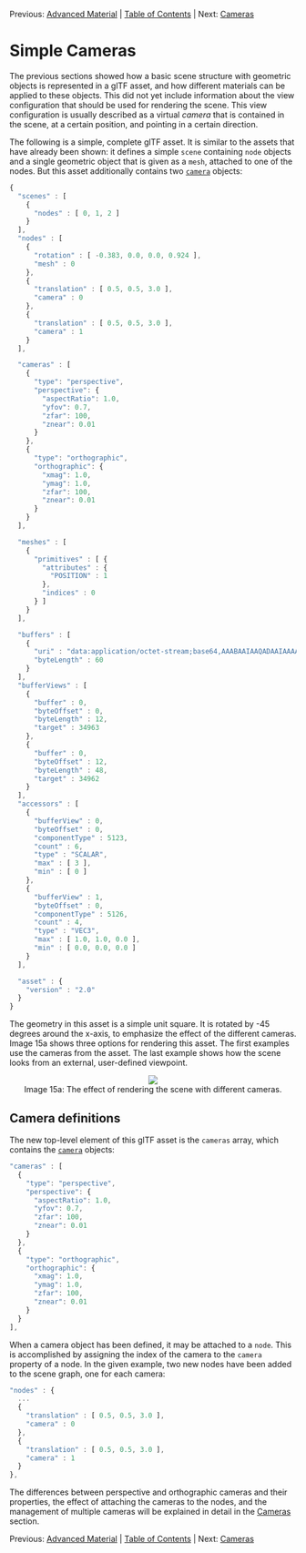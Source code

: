 Previous: [Advanced Material](gltfTutorial_014_AdvancedMaterial.md) | [Table of Contents](README.md) | Next: [Cameras](gltfTutorial_016_Cameras.md)

# Simple Cameras

The previous sections showed how a basic scene structure with geometric objects is represented in a glTF asset, and how different materials can be applied to these objects. This did not yet include information about the view configuration that should be used for rendering the scene. This view configuration is usually described as a virtual *camera* that is contained in the scene, at a certain position, and pointing in a certain direction.

The following is a simple, complete glTF asset. It is similar to the assets that have already been shown: it defines a simple `scene` containing `node` objects and a single geometric object that is given as a `mesh`, attached to one of the nodes. But this asset additionally contains two [`camera`](https://github.com/KhronosGroup/glTF/tree/master/specification/2.0/#reference-camera) objects:


```javascript
{
  "scenes" : [
    {
      "nodes" : [ 0, 1, 2 ]
    }
  ],
  "nodes" : [
    {
      "rotation" : [ -0.383, 0.0, 0.0, 0.924 ],
      "mesh" : 0
    },
    {
      "translation" : [ 0.5, 0.5, 3.0 ],
      "camera" : 0
    },
    {
      "translation" : [ 0.5, 0.5, 3.0 ],
      "camera" : 1
    }
  ],

  "cameras" : [
    {
      "type": "perspective",
      "perspective": {
        "aspectRatio": 1.0,
        "yfov": 0.7,
        "zfar": 100,
        "znear": 0.01
      }
    },
    {
      "type": "orthographic",
      "orthographic": {
        "xmag": 1.0,
        "ymag": 1.0,
        "zfar": 100,
        "znear": 0.01
      }
    }
  ],

  "meshes" : [
    {
      "primitives" : [ {
        "attributes" : {
          "POSITION" : 1
        },
        "indices" : 0
      } ]
    }
  ],

  "buffers" : [
    {
      "uri" : "data:application/octet-stream;base64,AAABAAIAAQADAAIAAAAAAAAAAAAAAAAAAACAPwAAAAAAAAAAAAAAAAAAgD8AAAAAAACAPwAAgD8AAAAA",
      "byteLength" : 60
    }
  ],
  "bufferViews" : [
    {
      "buffer" : 0,
      "byteOffset" : 0,
      "byteLength" : 12,
      "target" : 34963
    },
    {
      "buffer" : 0,
      "byteOffset" : 12,
      "byteLength" : 48,
      "target" : 34962
    }
  ],
  "accessors" : [
    {
      "bufferView" : 0,
      "byteOffset" : 0,
      "componentType" : 5123,
      "count" : 6,
      "type" : "SCALAR",
      "max" : [ 3 ],
      "min" : [ 0 ]
    },
    {
      "bufferView" : 1,
      "byteOffset" : 0,
      "componentType" : 5126,
      "count" : 4,
      "type" : "VEC3",
      "max" : [ 1.0, 1.0, 0.0 ],
      "min" : [ 0.0, 0.0, 0.0 ]
    }
  ],

  "asset" : {
    "version" : "2.0"
  }
}
```

The geometry in this asset is a simple unit square. It is rotated by -45 degrees around the x-axis, to emphasize the effect of the different cameras. Image 15a shows three options for rendering this asset. The first examples use the cameras from the asset. The last example shows how the scene looks from an external, user-defined viewpoint.

<p align="center">
<img src="images/cameras.png" /><br>
<a name="cameras-png"></a>Image 15a: The effect of rendering the scene with different cameras.
</p>


## Camera definitions

The new top-level element of this glTF asset is the `cameras` array, which contains the  [`camera`](https://github.com/KhronosGroup/glTF/tree/master/specification/2.0/#reference-camera) objects:

```javascript
"cameras" : [
  {
    "type": "perspective",
    "perspective": {
      "aspectRatio": 1.0,
      "yfov": 0.7,
      "zfar": 100,
      "znear": 0.01
    }
  },
  {
    "type": "orthographic",
    "orthographic": {
      "xmag": 1.0,
      "ymag": 1.0,
      "zfar": 100,
      "znear": 0.01
    }
  }
],
```

When a camera object has been defined, it may be attached to a `node`. This is accomplished by assigning the index of the camera to the `camera` property of a node. In the given example, two new nodes have been added to the scene graph, one for each camera:

```javascript
"nodes" : {
  ...
  {
    "translation" : [ 0.5, 0.5, 3.0 ],
    "camera" : 0
  },
  {
    "translation" : [ 0.5, 0.5, 3.0 ],
    "camera" : 1
  }
},
```

The differences between perspective and orthographic cameras and their properties, the effect of attaching the cameras to the nodes, and the management of multiple cameras will be explained in detail in the [Cameras](gltfTutorial_016_Cameras.md) section.




Previous: [Advanced Material](gltfTutorial_014_AdvancedMaterial.md) | [Table of Contents](README.md) | Next: [Cameras](gltfTutorial_016_Cameras.md)
